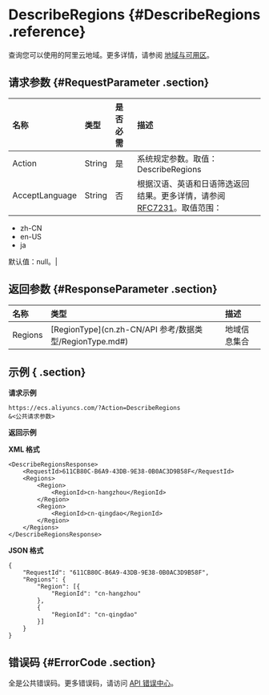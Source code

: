 # DescribeRegions {#DescribeRegions .reference}

查询您可以使用的阿里云地域。更多详情，请参阅 [地域与可用区](https://help.aliyun.com/document_detail/40654.html)。

## 请求参数 {#RequestParameter .section}

|名称|类型|是否必需|描述|
|:-|:-|:---|:-|
|Action|String|是|系统规定参数。取值：DescribeRegions|
|AcceptLanguage|String|否|根据汉语、英语和日语筛选返回结果。更多详情，请参阅 [RFC7231](https://tools.ietf.org/html/rfc7231)。取值范围：

-   zh-CN
-   en-US
-   ja

默认值：null。|

## 返回参数 {#ResponseParameter .section}

|名称|类型|描述|
|:-|:-|:-|
|Regions|[RegionType](cn.zh-CN/API 参考/数据类型/RegionType.md#)|地域信息集合|

## 示例 { .section}

**请求示例** 

```
https://ecs.aliyuncs.com/?Action=DescribeRegions
&<公共请求参数>
```

**返回示例** 

**XML 格式**

```
<DescribeRegionsResponse>
    <RequestId>611CB80C-B6A9-43DB-9E38-0B0AC3D9B58F</RequestId>
    <Regions>
        <Region>
            <RegionId>cn-hangzhou</RegionId>
        </Region>
        <Region>
            <RegionId>cn-qingdao</RegionId>
        </Region>
    </Regions>
</DescribeRegionsResponse>
```

**JSON 格式** 

```
{
    "RequestId": "611CB80C-B6A9-43DB-9E38-0B0AC3D9B58F",
    "Regions": {
        "Region": [{
            "RegionId": "cn-hangzhou"
        },
        {
            "RegionId": "cn-qingdao"
        }]
    }
}
```

## 错误码 {#ErrorCode .section}

全是公共错误码。更多错误码，请访问 [API 错误中心](https://error-center.aliyun.com/status/product/Ecs)。

